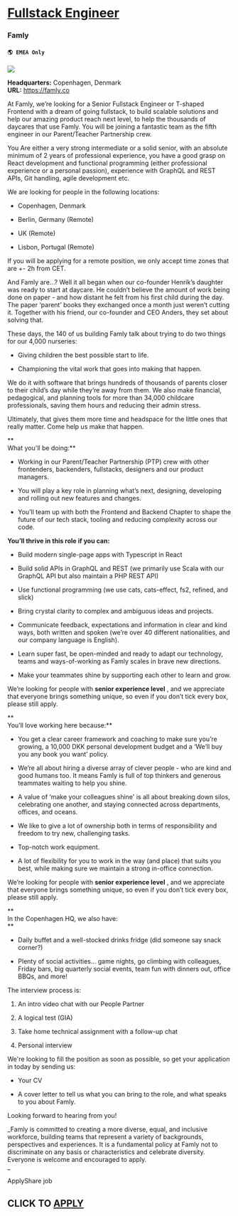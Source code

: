 # [Fullstack Engineer](https://www.remotewlb.com/apply/fullstack-engineer-72536)  
### Famly  
#### `🌎 EMEA Only`  
![](https://we-work-remotely.imgix.net/logos/0136/4093/logo.gif?ixlib=rails-4.0.0&w=50&h=50&dpr=2&fit=fill&auto=compress)

**Headquarters:** Copenhagen, Denmark  
**URL:** https://famly.co

At Famly, we’re looking for a Senior Fullstack Engineer or T-shaped Frontend with a dream of going fullstack, to build scalable solutions and help our amazing product reach next level, to help the thousands of daycares that use Famly. You will be joining a fantastic team as the fifth engineer in our Parent/Teacher Partnership crew.  
  

You Are either a very strong intermediate or a solid senior, with an absolute minimum of 2 years of professional experience, you have a good grasp on React development and functional programming (either professional experience or a personal passion), experience with GraphQL and REST APIs, Git handling, agile development etc.

  
  

We are looking for people in the following locations:

  * Copenhagen, Denmark   
  

  * Berlin, Germany (Remote)  
  

  * UK (Remote)  
  

  * Lisbon, Portugal (Remote)  
  

If you will be applying for a remote position, we only accept time zones that are +- 2h from CET.  
  

  

And Famly are...? Well it all began when our co-founder Henrik’s daughter was ready to start at daycare. He couldn’t believe the amount of work being done on paper - and how distant he felt from his first child during the day. The paper ‘parent’ books they exchanged once a month just weren’t cutting it. Together with his friend, our co-founder and CEO Anders, they set about solving that.  
  

These days, the 140 of us building Famly talk about trying to do two things for our 4,000 nurseries:  
  

  * Giving children the best possible start to life.  
  

  * Championing the vital work that goes into making that happen.  
  

We do it with software that brings hundreds of thousands of parents closer to their child’s day while they’re away from them. We also make financial, pedagogical, and planning tools for more than 34,000 childcare professionals, saving them hours and reducing their admin stress.  
  

Ultimately, that gives them more time and headspace for the little ones that really matter. Come help us make that happen.  
  

**  
What you'll be doing:**

  * Working in our Parent/Teacher Partnership (PTP) crew with other frontenders, backenders, fullstacks, designers and our product managers.  
  

  * You will play a key role in planning what’s next, designing, developing and rolling out new features and changes.  
  

  * You’ll team up with both the Frontend and Backend Chapter to shape the future of our tech stack, tooling and reducing complexity across our code.  
  

  

**You’ll thrive in this role if you can:**

  * Build modern single-page apps with Typescript in React  
  

  * Build solid APIs in GraphQL and REST (we primarily use Scala with our GraphQL API but also maintain a PHP REST API)  
  

  * Use functional programming (we use cats, cats-effect, fs2, refined, and slick)  
  

  * Bring crystal clarity to complex and ambiguous ideas and projects.  
  

  * Communicate feedback, expectations and information in clear and kind ways, both written and spoken (we’re over 40 different nationalities, and our company language is English).  
  

  * Learn super fast, be open-minded and ready to adapt our technology, teams and ways-of-working as Famly scales in brave new directions.  
  

  * Make your teammates shine by supporting each other to learn and grow.  
  

We’re looking for people with **senior experience level** , and we appreciate that everyone brings something unique, so even if you don’t tick every box, please still apply.  
  

  
  

**  
You’ll love working here because:**

  * You get a clear career framework and coaching to make sure you’re growing, a 10,000 DKK personal development budget and a ‘We’ll buy you any book you want’ policy.  
  

  * We’re all about hiring a diverse array of clever people - who are kind and good humans too. It means Famly is full of top thinkers and generous teammates waiting to help you shine.  
  

  * A value of ‘make your colleagues shine' is all about breaking down silos, celebrating one another, and staying connected across departments, offices, and oceans.  
  

  * We like to give a lot of ownership both in terms of responsibility and freedom to try new, challenging tasks.  
  

  * Top-notch work equipment.  
  

  * A lot of flexibility for you to work in the way (and place) that suits you best, while making sure we maintain a strong in-office connection.  
  

We’re looking for people with **senior experience level** , and we appreciate that everyone brings something unique, so even if you don’t tick every box, please still apply.  
  

**  
In the Copenhagen HQ, we also have:  
**  

  * Daily buffet and a well-stocked drinks fridge (did someone say snack corner?)  
  

  * Plenty of social activities... game nights, go climbing with colleagues, Friday bars, big quarterly social events, team fun with dinners out, office BBQs, and more!  
  

The interview process is:

  1. An intro video chat with our People Partner  
  

  2. A logical test (GIA)  
  

  3. Take home technical assignment with a follow-up chat  
  

  4. Personal interview  
  

  
  

We're looking to fill the position as soon as possible, so get your application in today by sending us:

  * Your CV  
  

  * A cover letter to tell us what you can bring to the role, and what speaks to you about Famly.  
  

Looking forward to hearing from you!  
  

_Famly is committed to creating a more diverse, equal, and inclusive workforce, building teams that represent a variety of backgrounds, perspectives and experiences. It is a fundamental policy at Famly not to discriminate on any basis or characteristics and celebrate diversity. Everyone is welcome and encouraged to apply.  
_  

ApplyShare job

  
## CLICK TO [APPLY](https://www.remotewlb.com/apply/fullstack-engineer-72536)

